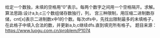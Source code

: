 给定一个数独，未填的空格用“0”表示。每两个数字之间用一个空格隔开。求解。
算法思路:设计a,b,c三个数组储存数独行，列， 宫三种限制，用压缩二进制数存储，cnt[x]表示二进制数x中1的个数。每次dfs中，先找出限制最多的未填格子，在此格子中填入合法的数，并更新a,b,c继续dfs.直到填完所有格子。
题目来源：https://www.luogu.com.cn/problem/P1074
